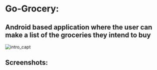 Go-Grocery:
================

Android based application where the user can make a list of the groceries they intend to buy
-----------------

![intro_capt](https://user-images.githubusercontent.com/82045730/191488428-be2a8dfe-3e3c-45ec-9a4e-672e662babbb.PNG)

Screenshots:
-----------
